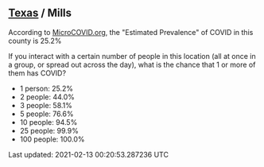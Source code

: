 
## [Texas](/united-states/texas) / Mills

According to [MicroCOVID.org](http://microcovid.org),
the "Estimated Prevalence" of COVID in this county is 25.2%

If you interact with a certain number of people in this location
(all at once in a group, or spread out across the day), what is the chance that
1 or more of them has COVID?

- 1 person: 25.2%
- 2 people: 44.0%
- 3 people: 58.1%
- 5 people: 76.6%
- 10 people: 94.5%
- 25 people: 99.9%
- 100 people: 100.0%

Last updated: 2021-02-13 00:20:53.287236 UTC

